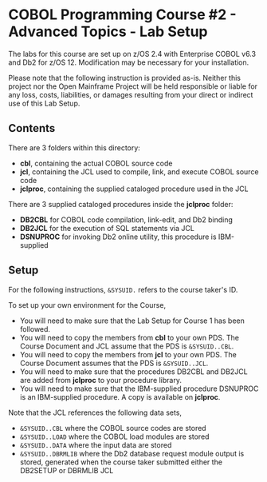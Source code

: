 # COBOL Programming Course #2 - Advanced Topics - Lab Setup

The labs for this course are set up on z/OS 2.4 with Enterprise COBOL v6.3 and Db2 for z/OS 12. Modification may be necessary for your installation.

Please note that the following instruction is provided as-is. Neither this project nor the Open Mainframe Project will be held responsible or liable for any loss, costs, liabilities, or damages resulting from your direct or indirect use of this Lab Setup.

## Contents

There are 3 folders within this directory:
- **cbl**, containing the actual COBOL source code
- **jcl**, containing the JCL used to compile, link, and execute COBOL source code
- **jclproc**, containing the supplied cataloged procedure used in the JCL

There are 3 supplied cataloged procedures inside the **jclproc** folder:
- **DB2CBL** for COBOL code compilation, link-edit, and Db2 binding
- **DB2JCL** for the execution of SQL statements via JCL
- **DSNUPROC** for invoking Db2 online utility, this procedure is IBM-supplied

## Setup

For the following instructions, `&SYSUID.` refers to the course taker's ID.

To set up your own environment for the Course,
- You will need to make sure that the Lab Setup for Course 1 has been followed.
- You will need to copy the members from **cbl** to your own PDS. The Course Document and JCL assume that the PDS is `&SYSUID..CBL`.
- You will need to copy the members from **jcl** to your own PDS. The Course Document assumes that the PDS is `&SYSUID..JCL`.
- You will need to make sure that the procedures DB2CBL and DB2JCL are added from **jclproc** to your procedure library. 
- You will need to make sure that the IBM-supplied procedure DSNUPROC is an IBM-supplied procedure. A copy is available on **jclproc**.

Note that the JCL references the following data sets,
- `&SYSUID..CBL` where the COBOL source codes are stored
- `&SYSUID..LOAD` where the COBOL load modules are stored
- `&SYSUID..DATA` where the input data are stored
- `&SYSUID..DBRMLIB` where the Db2 database request module output is stored, generated when the course taker submitted either the DB2SETUP or DBRMLIB JCL